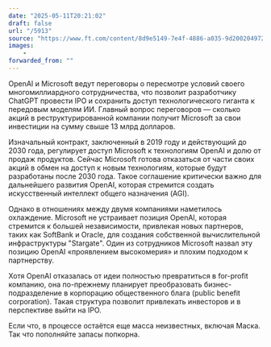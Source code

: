 ```yaml
---
date: "2025-05-11T20:21:02"
draft: false
url: "/5913"
source: "https://www.ft.com/content/8d9e5149-7e4f-4886-a035-9d200204972a"
images:
    -
forwarded_from: ""
---
```


OpenAI и Microsoft ведут переговоры о пересмотре условий своего многомиллиардного сотрудничества, что позволит разработчику ChatGPT провести IPO и сохранить доступ технологического гиганта к передовым моделям ИИ. Главный вопрос переговоров — сколько акций в реструктурированной компании получит Microsoft за свои инвестиции на сумму свыше 13 млрд долларов.

Изначальный контракт, заключенный в 2019 году и действующий до 2030 года, регулирует доступ Microsoft к технологиям OpenAI и долю от продаж продуктов. Сейчас Microsoft готова отказаться от части своих акций в обмен на доступ к новым технологиям, которые будут разработаны после 2030 года. Такое соглашение критически важно для дальнейшего развития OpenAI, которая стремится создать искусственный интеллект общего назначения (AGI).

Однако в отношениях между двумя компаниями наметилось охлаждение. Microsoft не устраивает позиция OpenAI, которая стремится к большей независимости, привлекая новых партнеров, таких как SoftBank и Oracle, для создания собственной вычислительной инфраструктуры "Stargate". Один из сотрудников Microsoft назвал эту позицию OpenAI «проявлением высокомерия» и плохим подходом к партнерству.

Хотя OpenAI отказалась от идеи полностью превратиться в for-profit компанию, она по-прежнему планирует преобразовать бизнес-подразделение в корпорацию общественного блага (public benefit corporation). Такая структура позволит привлекать инвесторов и в перспективе выйти на IPO.

Если что, в процессе остаётся еще масса неизвестных, включая Маска. Так что пополняйте запасы попкорна.
